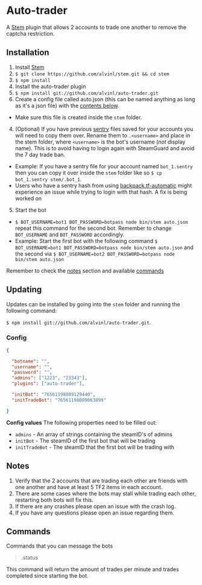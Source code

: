 Auto-trader
===
A [Stem](https://github.com/alvinl/stem) plugin that allows 2 accounts to trade one another to remove the captcha restriction.

## Installation
1. Install [Stem](https://github.com/alvinl/stem)
  1. `$ git clone https://github.com/alvinl/stem.git && cd stem`
  2. `$ npm install`
2. Install the auto-trader plugin
  1. `$ npm install git://github.com/alvinl/auto-trader.git`
3. Create a config file called auto.json (this can be named anything as long as it's a json file) with the [contents below](#config).
  - Make sure this file is created inside the `stem` folder.
4. (Optional) If you have previous [sentry](https://github.com/seishun/node-steam#sentry) files saved for your accounts you will need to copy them over. Rename them to `.<username>` and place in the stem folder, where `<username>` is the bot's username (*not* display name).
 This is to avoid having to login again with SteamGuard and avoid the 7 day trade ban.
  - Example: If you have a sentry file for your account named `bot_1.sentry` then you can copy it over inside the `stem` folder like so `$ cp bot_1.sentry stem/.bot_1`.
  - Users who have a sentry hash from using [backpack.tf-automatic](https://bitbucket.org/srabouin/backpack.tf-automatic/src) might experience an issue while trying to login with that hash. A fix is being worked on
5. Start the bot
  - `$ BOT_USERNAME=bot1 BOT_PASSWORD=botpass node bin/stem auto.json` repeat this command for the second bot. Remember to change `BOT_USERNAME` and `BOT_PASSWORD` accordingly.
  - Example: Start the first bot with the following command `$ BOT_USERNAME=bot1 BOT_PASSWORD=botpass node bin/stem auto.json` and the second via `$ BOT_USERNAME=bot2 BOT_PASSWORD=botpass node bin/stem auto.json`

Remember to check the [notes](#notes) section and available [commands](#commands)

## Updating
Updates can be installed by going into the `stem` folder and running the following command:

`$ npm install git://github.com/alvinl/auto-trader.git`.

### Config
```json
{

  "botname": "",
  "username": "",
  "password": "",
  "admins": ["1223", "23343"],
  "plugins": ["auto-trader"],

  "initBot": "76561198089129440",
  "initTradeBot": "76561198089063899"

}
```
**Config values**
The following properties need to be filled out:
  - `admins` - An array of strings containing the steamID's of admins
  - `initBot` - The steamID of the first bot that will be trading
  - `initTradeBot` - The steamID that the first bot will be trading with

## Notes
1. Verify that the 2 accounts that are trading each other are friends with one another and have at least 5 TF2 items in each account.
2. There are some cases where the bots may stall while trading each other, restarting both bots will fix this.
3. If there are any crashes please open an issue with the crash log.
4. If you have any questions please open an issue regarding them.

## Commands
Commands that you can message the bots
> .status

This command will return the amount of trades per minute and trades completed since starting the bot.
